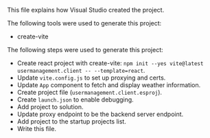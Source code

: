 This file explains how Visual Studio created the project.

The following tools were used to generate this project:
- create-vite

The following steps were used to generate this project:
- Create react project with create-vite: `npm init --yes vite@latest usermanagement.client -- --template=react`.
- Update `vite.config.js` to set up proxying and certs.
- Update `App` component to fetch and display weather information.
- Create project file (`usermanagement.client.esproj`).
- Create `launch.json` to enable debugging.
- Add project to solution.
- Update proxy endpoint to be the backend server endpoint.
- Add project to the startup projects list.
- Write this file.
